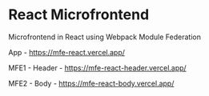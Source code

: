 # React Microfrontend

Microfrontend in React using Webpack Module Federation

App - https://mfe-react.vercel.app/

MFE1 - Header - https://mfe-react-header.vercel.app/

MFE2 - Body - https://mfe-react-body.vercel.app/
